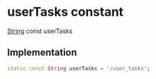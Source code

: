 


# userTasks constant







[String](https://api.flutter.dev/flutter/dart-core/String-class.html) const userTasks
  







## Implementation

```dart
static const String userTasks = '/user_tasks';
```







